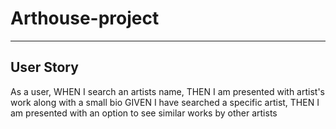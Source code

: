 # Arthouse-project
---


## User Story 
As a user, 
WHEN I search an artists name,
THEN I am presented with artist's work along with a small bio
GIVEN I have searched a specific artist, 
THEN I am presented with an option to see similar works by other artists 

